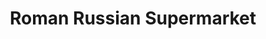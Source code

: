 ---
title: "Roman Russian Supermarket"
url: /portland/roman-russian-supermarket/
shop: Supermarkt
---
